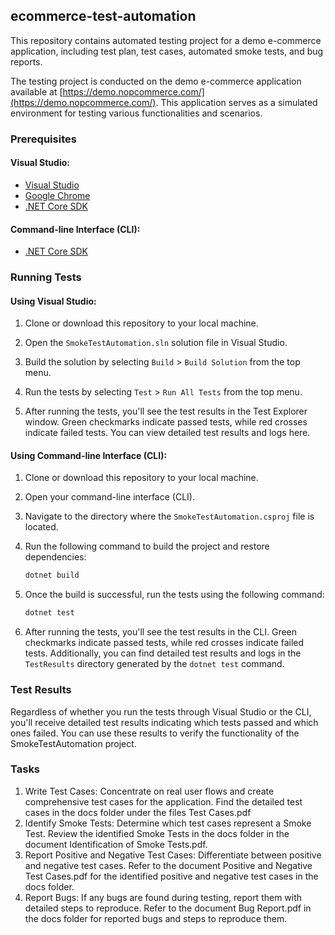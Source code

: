 ## ecommerce-test-automation

This repository contains automated testing project for a demo e-commerce application, including test plan, test cases, automated smoke tests, and bug reports.

The testing project is conducted on the demo e-commerce application available at [https://demo.nopcommerce.com/](https://demo.nopcommerce.com/). This application serves as a simulated environment for testing various functionalities and scenarios.

### Prerequisites

#### Visual Studio:

- [Visual Studio](https://visualstudio.microsoft.com/downloads/)
- [Google Chrome](https://www.google.com/chrome/)
- [.NET Core SDK](https://dotnet.microsoft.com/download)

#### Command-line Interface (CLI):

- [.NET Core SDK](https://dotnet.microsoft.com/download)

### Running Tests

#### Using Visual Studio:

1. Clone or download this repository to your local machine.

2. Open the `SmokeTestAutomation.sln` solution file in Visual Studio.

3. Build the solution by selecting `Build` > `Build Solution` from the top menu.

4. Run the tests by selecting `Test` > `Run All Tests` from the top menu.

5. After running the tests, you'll see the test results in the Test Explorer window. Green checkmarks indicate passed tests, while red crosses indicate failed tests. You can view detailed test results and logs here.

#### Using Command-line Interface (CLI):

1. Clone or download this repository to your local machine.

2. Open your command-line interface (CLI).

3. Navigate to the directory where the `SmokeTestAutomation.csproj` file is located.

4. Run the following command to build the project and restore dependencies:

   ```bash
   dotnet build
   ```

5. Once the build is successful, run the tests using the following command:

   ```bash
   dotnet test
   ```

6. After running the tests, you'll see the test results in the CLI. Green checkmarks indicate passed tests, while red crosses indicate failed tests. Additionally, you can find detailed test results and logs in the `TestResults` directory generated by the `dotnet test` command.

### Test Results

Regardless of whether you run the tests through Visual Studio or the CLI, you'll receive detailed test results indicating which tests passed and which ones failed. You can use these results to verify the functionality of the SmokeTestAutomation project.

### Tasks

1. Write Test Cases: Concentrate on real user flows and create comprehensive test cases for the application.
Find the detailed test cases in the docs folder under the files Test Cases.pdf
2. Identify Smoke Tests: Determine which test cases represent a Smoke Test.
Review the identified Smoke Tests in the docs folder in the document Identification of Smoke Tests.pdf.
3. Report Positive and Negative Test Cases: Differentiate between positive and negative test cases.
Refer to the document Positive and Negative Test Cases.pdf for the identified positive and negative test cases in the docs folder.
4. Report Bugs: If any bugs are found during testing, report them with detailed steps to reproduce.
Refer to the document Bug Report.pdf in the docs folder for reported bugs and steps to reproduce them.
